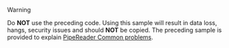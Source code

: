 > [!WARNING]
> Do **NOT** use the preceding code. Using this sample will result in data loss, hangs, security issues and should **NOT** be copied. The preceding sample is provided to explain [PipeReader Common problems](#gotchas).
